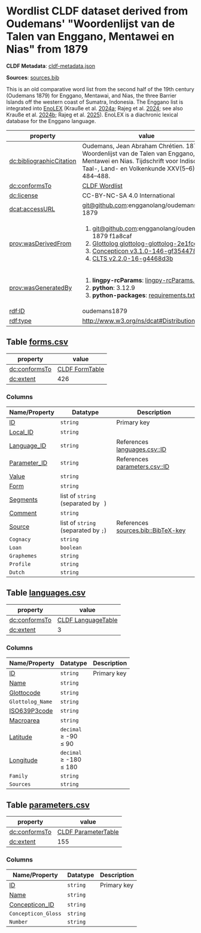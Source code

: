 <a name="ds-cldfmetadatajson"> </a>

# Wordlist CLDF dataset derived from Oudemans' "Woordenlijst van de Talen van Enggano, Mentawei en Nias" from 1879

**CLDF Metadata**: [cldf-metadata.json](./cldf-metadata.json)

**Sources**: [sources.bib](./sources.bib)

This is an old comparative word list from the second half of the 19th century (Oudemans 1879) for Enggano, Mentawai, and Nias, the three Barrier Islands off the western coast of Sumatra, Indonesia. The Enggano list is integrated into [EnoLEX](https://enggano.shinyapps.io/enolex/) (Krauße et al. [2024a](https://doi.org/10.25446/oxford.28282169); Rajeg et al. [2024](https://doi.org/10.25446/oxford.27013864.v1); see also Krauße et al. [2024b](https://doi.org/10.25446/oxford.28295648.v1); Rajeg et al. [2025](https://doi.org/10.25446/oxford.28282946.v1)). EnoLEX is a diachronic lexical database for the Enggano language.

property | value
 --- | ---
[dc:bibliographicCitation](http://purl.org/dc/terms/bibliographicCitation) | Oudemans, Jean Abraham Chrétien. 1879. Woordenlijst van de Talen van Enggano, Mentawei en Nias. Tijdschrift voor Indische Taal-, Land- en Volkenkunde XXV(5–6). 484–488.
[dc:conformsTo](http://purl.org/dc/terms/conformsTo) | [CLDF Wordlist](http://cldf.clld.org/v1.0/terms.rdf#Wordlist)
[dc:license](http://purl.org/dc/terms/license) | CC-BY-NC-SA 4.0 International
[dcat:accessURL](http://www.w3.org/ns/dcat#accessURL) | git@github.com:engganolang/oudemans-1879
[prov:wasDerivedFrom](http://www.w3.org/ns/prov#wasDerivedFrom) | <ol><li><a href="git@github.com:engganolang/oudemans-1879/tree/f1a8caf">git@github.com:engganolang/oudemans-1879 f1a8caf</a></li><li><a href="glottolog-glottolog-2e1fce1">Glottolog glottolog-glottolog-2e1fce1</a></li><li><a href="git@github.com:concepticon/concepticon-data/tree/f3544781">Concepticon v3.1.0-146-gf3544781</a></li><li><a href="git@github.com:cldf-clts/clts/tree/4468d3b">CLTS v2.2.0-16-g4468d3b</a></li></ol>
[prov:wasGeneratedBy](http://www.w3.org/ns/prov#wasGeneratedBy) | <ol><li><strong>lingpy-rcParams</strong>: <a href="./lingpy-rcParams.json">lingpy-rcParams.json</a></li><li><strong>python</strong>: 3.12.9</li><li><strong>python-packages</strong>: <a href="./requirements.txt">requirements.txt</a></li></ol>
[rdf:ID](http://www.w3.org/1999/02/22-rdf-syntax-ns#ID) | oudemans1879
[rdf:type](http://www.w3.org/1999/02/22-rdf-syntax-ns#type) | http://www.w3.org/ns/dcat#Distribution


## <a name="table-formscsv"></a>Table [forms.csv](./forms.csv)

property | value
 --- | ---
[dc:conformsTo](http://purl.org/dc/terms/conformsTo) | [CLDF FormTable](http://cldf.clld.org/v1.0/terms.rdf#FormTable)
[dc:extent](http://purl.org/dc/terms/extent) | 426


### Columns

Name/Property | Datatype | Description
 --- | --- | --- 
[ID](http://cldf.clld.org/v1.0/terms.rdf#id) | `string` | Primary key
[Local_ID](http://purl.org/dc/terms/identifier) | `string` | 
[Language_ID](http://cldf.clld.org/v1.0/terms.rdf#languageReference) | `string` | References [languages.csv::ID](#table-languagescsv)
[Parameter_ID](http://cldf.clld.org/v1.0/terms.rdf#parameterReference) | `string` | References [parameters.csv::ID](#table-parameterscsv)
[Value](http://cldf.clld.org/v1.0/terms.rdf#value) | `string` | 
[Form](http://cldf.clld.org/v1.0/terms.rdf#form) | `string` | 
[Segments](http://cldf.clld.org/v1.0/terms.rdf#segments) | list of `string` (separated by ` `) | 
[Comment](http://cldf.clld.org/v1.0/terms.rdf#comment) | `string` | 
[Source](http://cldf.clld.org/v1.0/terms.rdf#source) | list of `string` (separated by `;`) | References [sources.bib::BibTeX-key](./sources.bib)
`Cognacy` | `string` | 
`Loan` | `boolean` | 
`Graphemes` | `string` | 
`Profile` | `string` | 
`Dutch` | `string` | 

## <a name="table-languagescsv"></a>Table [languages.csv](./languages.csv)

property | value
 --- | ---
[dc:conformsTo](http://purl.org/dc/terms/conformsTo) | [CLDF LanguageTable](http://cldf.clld.org/v1.0/terms.rdf#LanguageTable)
[dc:extent](http://purl.org/dc/terms/extent) | 3


### Columns

Name/Property | Datatype | Description
 --- | --- | --- 
[ID](http://cldf.clld.org/v1.0/terms.rdf#id) | `string` | Primary key
[Name](http://cldf.clld.org/v1.0/terms.rdf#name) | `string` | 
[Glottocode](http://cldf.clld.org/v1.0/terms.rdf#glottocode) | `string` | 
`Glottolog_Name` | `string` | 
[ISO639P3code](http://cldf.clld.org/v1.0/terms.rdf#iso639P3code) | `string` | 
[Macroarea](http://cldf.clld.org/v1.0/terms.rdf#macroarea) | `string` | 
[Latitude](http://cldf.clld.org/v1.0/terms.rdf#latitude) | `decimal`<br>&ge; -90<br>&le; 90 | 
[Longitude](http://cldf.clld.org/v1.0/terms.rdf#longitude) | `decimal`<br>&ge; -180<br>&le; 180 | 
`Family` | `string` | 
`Sources` | `string` | 

## <a name="table-parameterscsv"></a>Table [parameters.csv](./parameters.csv)

property | value
 --- | ---
[dc:conformsTo](http://purl.org/dc/terms/conformsTo) | [CLDF ParameterTable](http://cldf.clld.org/v1.0/terms.rdf#ParameterTable)
[dc:extent](http://purl.org/dc/terms/extent) | 155


### Columns

Name/Property | Datatype | Description
 --- | --- | --- 
[ID](http://cldf.clld.org/v1.0/terms.rdf#id) | `string` | Primary key
[Name](http://cldf.clld.org/v1.0/terms.rdf#name) | `string` | 
[Concepticon_ID](http://cldf.clld.org/v1.0/terms.rdf#concepticonReference) | `string` | 
`Concepticon_Gloss` | `string` | 
`Number` | `string` | 

